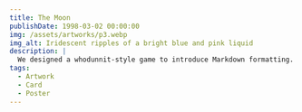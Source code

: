 ```yaml
---
title: The Moon
publishDate: 1998-03-02 00:00:00
img: /assets/artworks/p3.webp
img_alt: Iridescent ripples of a bright blue and pink liquid
description: |
  We designed a whodunnit-style game to introduce Markdown formatting. Suspense — suspicion — syntax!
tags:
  - Artwork
  - Card
  - Poster
---
```



